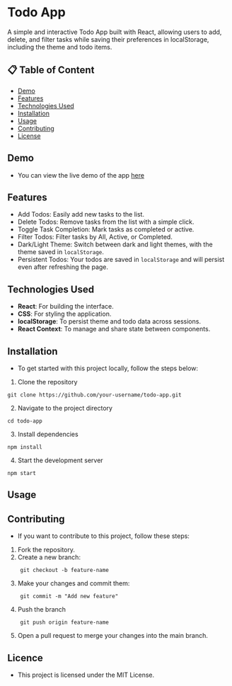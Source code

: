 # Todo App

A simple and interactive Todo App built with React, allowing users to add, delete, and filter tasks while saving their preferences in localStorage, including the theme and todo items.

## 📋 Table of Content

- [Demo](#demo)
- [Features](#features)
- [Technologies Used](#technologies-used)
- [Installation](#installation)
- [Usage](#usage)
- [Contributing](#contributing)
- [License](#license)

## Demo

- You can view the live demo of the app [here]()

## Features

- Add Todos: Easily add new tasks to the list.
- Delete Todos: Remove tasks from the list with a simple click.
- Toggle Task Completion: Mark tasks as completed or active.
- Filter Todos: Filter tasks by All, Active, or Completed.
- Dark/Light Theme: Switch between dark and light themes, with the theme saved in `localStorage`.
- Persistent Todos: Your todos are saved in `localStorage` and will persist even after refreshing the page.

## Technologies Used

- **React**: For building the interface.
- **CSS**: For styling the application.
- **localStorage**: To persist theme and todo data across sessions.
- **React Context**: To manage and share state between components.

## Installation

- To get started with this project locally, follow the steps below:

1. Clone the repository

```
git clone https://github.com/your-username/todo-app.git
```

2. Navigate to the project directory

```
cd todo-app
```

3. Install dependencies

```
npm install
```

4. Start the development server

```
npm start
```

## Usage

## Contributing

- If you want to contribute to this project, follow these steps:

1. Fork the repository.
2. Create a new branch:

```
    git checkout -b feature-name
```

3. Make your changes and commit them:

```
    git commit -m "Add new feature"
```

4. Push the branch

```
    git push origin feature-name
```

5. Open a pull request to merge your changes into the main branch.

## Licence

- This project is licensed under the MIT License.
